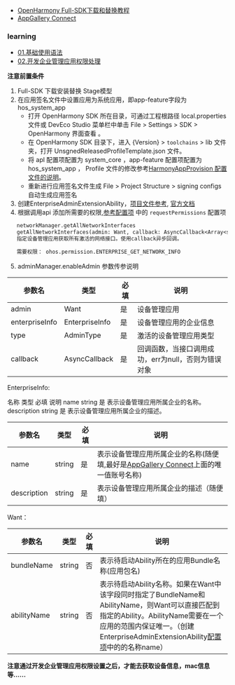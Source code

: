 

- [OpenHarmony Full-SDK下载和替换教程](https://forums.openharmony.cn/forum.php?mod=viewthread&tid=758)
- [AppGallery Connect](https://developer.huawei.com/consumer/cn/service/josp/agc/index.html#/)


### learning

- [01.基础使用语法](./entry/src/main/ets/learning/base.ets)
- [02.开发企业管理应用权限处理](./entry/src/main/ets/learning/base.ets)

**注意前置条件** 

1. Full-SDK 下载安装替换 Stage模型
2. 在应用签名文件中设置应用为系统应用，即app-feature字段为hos_system_app
    - 打开 OpenHarmony SDK 所在目录，可通过工程根路径 local.properties 文件或 DevEco Studio 菜单栏中单击 File > Settings > SDK > OpenHarmony 界面查看 。
    - 在 OpenHarmony SDK 目录下，进入 {Version} > `toolchains` > lib 文件夹，打开 UnsgnedReleasedProfileTemplate.json 文件。
    - 将 apl 配置项配置为 system_core ，app-feature 配置项配置为 hos_system_app ， Profile 文件的修改参考[HarmonyAppProvision 配置文件的说明](https://docs.openharmony.cn/pages/v4.0/zh-cn/application-dev/security/app-provision-structure.md/)。
    - 重新进行应用签名文件生成 File > Project Structure > signing configs 自动生成应用签名
3. 创建EnterpriseAdminExtensionAbility，[项目文件参考](./entry/src/main/ets/EnterpriseExtAbility/index.ets), [官方文档](https://docs.openharmony.cn/pages/v4.0/zh-cn/application-dev/application-models/enterprise-extensionAbility.md)
4. 根据调用api 添加所需要的权限,[参考配置项](./entry/src/main/module.json5) 中的 `requestPermissions` 配置项
``` txt
   networkManager.getAllNetworkInterfaces
   getAllNetworkInterfaces(admin: Want, callback: AsyncCallback<Array<string>>): void
   指定设备管理应用获取所有激活的网络接口。使用callback异步回调。
   
   需要权限： ohos.permission.ENTERPRISE_GET_NETWORK_INFO
```
5. adminManager.enableAdmin 参数传参说明

|  参数名   |  类型   |  必填   |   说明  |
|-----|-----|-----|-----|
|  admin   |   Want  |  是   |  设备管理应用   |
|  enterpriseInfo   |   EnterpriseInfo  |   是  |  设备管理应用的企业信息   |
|   type  |  AdminType   |  是   |  激活的设备管理应用类型   |
|  callback   |   AsyncCallback<void>  |   是  |   回调函数，当接口调用成功，err为null，否则为错误对象  |

EnterpriseInfo:

名称	类型	必填	说明
name	string	是	表示设备管理应用所属企业的名称。
description	string	是	表示设备管理应用所属企业的描述。

|  参数名   |  类型   |  必填   | 说明                                                                                                                             |
|-----|-----|-----|--------------------------------------------------------------------------------------------------------------------------------|
|  name   |  string   |   是  | 表示设备管理应用所属企业的名称(随便填,最好是[AppGallery Connect](https://developer.huawei.com/consumer/cn/service/josp/agc/index.html#/)上面的唯一值账号名称) |
|  description |   string  |   是  | 表示设备管理应用所属企业的描述（随便填）                                                                                                           |

Want：

|  参数名   |  类型   |  必填   | 说明                                                                                                                                                                                       |
|-----|-----|-----|------------------------------------------------------------------------------------------------------------------------------------------------------------------------------------------|
|  bundleName   |   string  |   否  | 表示待启动Ability所在的应用Bundle名称(应用包名)                                                                                                                                                          |
|   abilityName  |  string   |   否  | 表示待启动Ability名称。如果在Want中该字段同时指定了BundleName和AbilityName，则Want可以直接匹配到指定的Ability。AbilityName需要在一个应用的范围内保证唯一。（创建EnterpriseAdminExtensionAbility[配置项](./entry/src/main/module.json5)中的的名称name） |

**注意通过开发企业管理应用权限设置之后，才能去获取设备信息，mac信息等......**